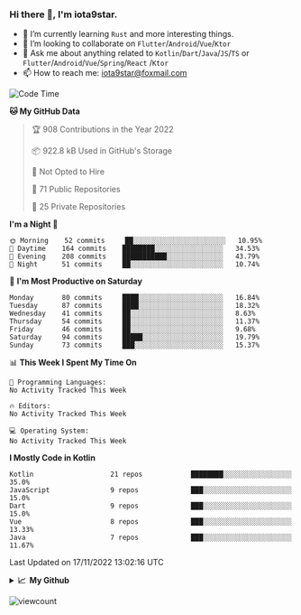 ### Hi there 👋, I'm iota9star.

- 🌱 I’m currently learning `Rust` and more interesting things.
- 👯 I’m looking to collaborate on `Flutter`/`Android`/`Vue`/`Ktor`
- 💬 Ask me about anything related to `Kotlin`/`Dart`/`Java`/`JS`/`TS` or `Flutter`/`Android`/`Vue`/`Spring`/`React`
  /`Ktor`
- 📫 How to reach me: [iota9star@foxmail.com](iota9star@foxmail.com)



<!--START_SECTION:waka-->
![Code Time](http://img.shields.io/badge/Code%20Time-3%2C090%20hrs%2054%20mins-blue)

**🐱 My GitHub Data** 

> 🏆 908 Contributions in the Year 2022
 > 
> 📦 922.8 kB Used in GitHub's Storage 
 > 
> 🚫 Not Opted to Hire
 > 
> 📜 71 Public Repositories 
 > 
> 🔑 25 Private Repositories  
 > 
**I'm a Night 🦉** 

```text
🌞 Morning    52 commits     ██░░░░░░░░░░░░░░░░░░░░░░░   10.95% 
🌆 Daytime    164 commits    ████████░░░░░░░░░░░░░░░░░   34.53% 
🌃 Evening    208 commits    ███████████░░░░░░░░░░░░░░   43.79% 
🌙 Night      51 commits     ██░░░░░░░░░░░░░░░░░░░░░░░   10.74%

```
📅 **I'm Most Productive on Saturday** 

```text
Monday       80 commits     ████░░░░░░░░░░░░░░░░░░░░░   16.84% 
Tuesday      87 commits     ████░░░░░░░░░░░░░░░░░░░░░   18.32% 
Wednesday    41 commits     ██░░░░░░░░░░░░░░░░░░░░░░░   8.63% 
Thursday     54 commits     ██░░░░░░░░░░░░░░░░░░░░░░░   11.37% 
Friday       46 commits     ██░░░░░░░░░░░░░░░░░░░░░░░   9.68% 
Saturday     94 commits     █████░░░░░░░░░░░░░░░░░░░░   19.79% 
Sunday       73 commits     ███░░░░░░░░░░░░░░░░░░░░░░   15.37%

```


📊 **This Week I Spent My Time On** 

```text
💬 Programming Languages: 
No Activity Tracked This Week

🔥 Editors: 
No Activity Tracked This Week

💻 Operating System: 
No Activity Tracked This Week

```

**I Mostly Code in Kotlin** 

```text
Kotlin                   21 repos            ████████░░░░░░░░░░░░░░░░░   35.0% 
JavaScript               9 repos             ███░░░░░░░░░░░░░░░░░░░░░░   15.0% 
Dart                     9 repos             ███░░░░░░░░░░░░░░░░░░░░░░   15.0% 
Vue                      8 repos             ███░░░░░░░░░░░░░░░░░░░░░░   13.33% 
Java                     7 repos             ███░░░░░░░░░░░░░░░░░░░░░░   11.67%

```



 Last Updated on 17/11/2022 13:02:16 UTC
<!--END_SECTION:waka-->

<details>
  <summary><b>📈&nbsp;&nbsp;My Github</b></summary>
  <br>
  <img src='https://github-profile-trophy.vercel.app/?username=iota9star'>
  <img src='https://bad-apple-github-readme.vercel.app/api?show_bg=1&username=iota9star&hide_title=true'>
  <img src='http://cr-skills-chart-widget.azurewebsites.net/api/api?username=iota9star'>
</details>


![viewcount](https://count.getloli.com/get/@iota9star?theme=rule34)
